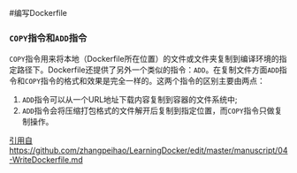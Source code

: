 #编写Dockerfile

### `COPY`指令和`ADD`指令
`COPY`指令用来将本地（Dockerfile所在位置）的文件或文件夹复制到编译环境的指定路径下。Dockerfile还提供了另外一个类似的指令：`ADD`。在复制文件方面`ADD`指令和`COPY`指令的格式和效果是完全一样的。这两个指令的区别主要由两点：

1. `ADD`指令可以从一个URL地址下载内容复制到容器的文件系统中;
2. `ADD`指令会将压缩打包格式的文件解开后复制到指定位置，而`COPY`指令只做复制操作。

[引用自https://github.com/zhangpeihao/LearningDocker/edit/master/manuscript/04-WriteDockerfile.md](https://github.com/zhangpeihao/LearningDocker/edit/master/manuscript/04-WriteDockerfile.md)

